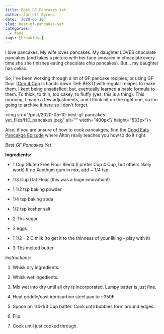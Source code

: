 ```yaml
---
title: Best GF Pancakes Yet
author: Jarrett Byrnes
date: '2020-05-10'
slug: best-gf-pancakes-yet
categories:
  - food
tags: [breakfast]
---
```


I love pancakes. My wife loves pancakes. My daughter LOVES chocolate pancakes (and takes a picture with her face smeared in chocolate every time she she finishes eating chocolate chip pancakes). But... my daughter has celiac. 

So, I've been working through a lot of GF pancake recipies, or using GF flour ([Cup 4 Cup](https://www.cup4cup.com/) is hands down THE BEST) with regular recipes to make them. I kept being unsatisfied, but, eventually learned a basic formula to them. To thick, to thin, too cakey, to fluffy (yes, this is a thing). This morning, I made a few adjustments, and I think hit on the right one, so I'm going to archive it here so I don't forget.

<img src="/post/2020-05-10-best-gf-pancakes-yet_files/HD_pancakes.jpeg" alt="" width="400px"/ height="533px"/>

Also, if you are unsure of how to cook pancakges, find the [Good Eats Pancakge Episode](https://www.foodnetwork.com/shows/good-eats/videos/flap-jack-do-it-again) where Alton really teaches you how to do it right.

*Best GF Pancakes Yet*

**Ingredients:**

- 1 Cup Gluten Free Flour Blend (I prefer Cup 4 Cup, but others likely work)
If no Xanthum gum in mix, add ~ 1/4 tsp  

- 1/3 Cup Oat Flour (this was a huge innovation!)  

- 1 1/2 tsp baking powder  

- 1/4 tsp baking soda  

- 1/2 tsp kosher salt  

- 2 Tbs sugar  

- 2 eggs  

- 1 1/2 - 2 C milk (to get it to the thinness of your liking - play with it)  

- 3 Tbs melted butter  


*Instructions:*

1. Whisk dry ingredients.  

2. Whisk wet ingedients.  

3. Mix wet into dry until all dry is incorporated. Lumpy batter is just fine.  

4. Heat griddle/cast iron/carbon steel pan to ~350F   

5. Spoon on 1/4-1/3 Cup batter. Cook until bubbles form around edges.  

6. Flip.  

7. Cook until just cooked through.  

